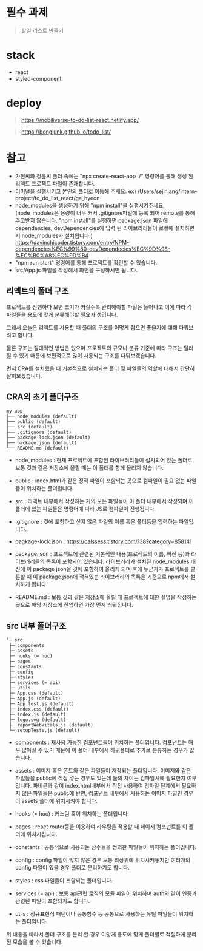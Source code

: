 # 필수 과제

> 할일 리스트 만들기

# stack

- react
- styled-component

# deploy

> https://mobiliverse-to-do-list-react.netlify.app/

> https://bongjunk.github.io/todo_list/

# 참고

- 가현씨와 정윤씨 폴더 속에는 "npx create-react-app ./" 명령어를 통해 생성 된 리액트 프로젝트 파일이 존재합니다.
- 터미널을 실행시키고 본인의 폴더로 이동해 주세요. ex) /Users/sejinjang/intern-project/to_do_list_react/ga_hyeon
- node_modules을 생성하기 위해 "npm install"을 실행시켜주세요. (node_modules은 용량이 너무 커서 .gitignore파일에 등록 되어 remote를 통해 주고받지 않습니다. "npm install"를 실행하면 package.json 파일에 dependencies, devDependencies에 입력 된 라이브러리들이 로컬에 설치하면서 node_modules가 설치됩니다.) https://davinchicoder.tistory.com/entry/NPM-dependencies%EC%99%80-devDependecies%EC%9D%98-%EC%B0%A8%EC%9D%B4
- "npm run start" 명령어를 통해 프로젝트를 확인할 수 있습니다.
- src/App.js 파일을 작성해서 화면을 구성하시면 됩니다.

## 리액트의 폴더 구조

프로젝트를 진행하다 보면 크기가 커질수록 관리해야할 파일은 늘어나고 이에 따라 각 파일들을 용도에 맞게 분류해야할 필요가 생깁니다.

그래서 오늘은 리액트를 사용할 때 폴더의 구조를 어떻게 잡으면 좋을지에 대해 다뤄보려고 합니다.

물론 구조는 절대적인 방법은 없으며 프로젝트의 규모나 분류 기준에 따라 구조는 달라질 수 있기 때문에 보편적으로 많이 사용되는 구조를 다뤄보겠습니다.

먼저 CRA를 설치했을 때 기본적으로 설치되는 폴더 및 파일들의 역할에 대해서 간단히 살펴보겠습니다.

## CRA의 초기 폴더구조

```
my-app
├── node_modules (default)
├── public (default)
├── src (default)
├── .gitignore (default)
├── package-lock.json (default)
├── package.json (default)
└── README.md (default)
```

- node_modules : 현재 프로젝트에 포함된 라이브러리들이 설치되어 있는 폴더로 보통 깃과 같은 저장소에 올릴 때는 이 폴더를 함께 올리지 않습니다.

- public : index.html과 같은 정적 파일이 포함되는 곳으로 컴파일이 필요 없는 파일들이 위치하는 폴더입니다.

- src : 리액트 내부에서 작성하는 거의 모든 파일들이 이 폴더 내부에서 작성되며 이 폴더에 있는 파일들은 명령어에 따라 JS로 컴파일이 진행됩니다.

- .gitignore : 깃에 포함하고 싶지 않은 파일의 이름 혹은 폴더등을 입력하는 파일입니다.

- pagkage-lock.json : https://calssess.tistory.com/138?category=858141

- package.json : 프로젝트에 관련된 기본적인 내용(프로젝트의 이름, 버전 등)과 라이브러리들의 목록이 포함되어 있습니다. 라이브러리가 설치된 node_modules 대신에 이 package json을 깃에 포함하여 올리게 되며 후에 누군가가 프로젝트를 클론할 때 이 package.json에 적혀있는 라이브러리의 목록을 기준으로 npm에서 설치하게 됩니다.

- README.md : 보통 깃과 같은 저장소에 올릴 때 프로젝트에 대한 설명을 작성하는곳으로 해당 저장소에 진입하면 가장 먼저 띄워집니다.

## src 내부 폴더구조

```
└─ src
 ├─ components
 ├─ assets
 ├─ hooks (= hoc)
 ├─ pages
 ├─ constants
 ├─ config
 ├─ styles
 ├─ services (= api)
 ├─ utils
 ├─ App.css (default)
 ├─ App.js (default)
 ├─ App.test.js (default)
 ├─ index.css (default)
 ├─ index.js (default)
 ├─ logo.svg (default)
 ├─ reportWebVitals.js (default)
 └─ setupTests.js (default)
```

- components : 재사용 가능한 컴포넌트들이 위치하는 폴더입니다. 컴포넌트는 매우 많아질 수 있기 때문에 이 폴더 내부에서 하위폴더로 추가로 분류하는 경우가 많습니다.

- assets : 이미지 혹은 폰트와 같은 파일들이 저장되는 폴더입니다. 이미지와 같은 파일들을 public에 직접 넣는 경우도 있는데 둘의 차이는 컴파일시에 필요한지 여부입니다. 파비콘과 같이 index.html내부에서 직접 사용하여 컴파일 단계에서 필요하지 않은 파일들은 public에 반면, 컴포넌트 내부에서 사용하는 이미지 파일인 경우 이 assets 폴더에 위치시켜야 합니다.

- hooks (= hoc) : 커스텀 훅이 위치하는 폴더입니다.

- pages : react router등을 이용하여 라우팅을 적용할 때 페이지 컴포넌트를 이 폴더에 위치시킵니다.

- constants : 공통적으로 사용되는 상수들을 정의한 파일들이 위치하는 폴더입니다.

- config : config 파일이 많지 않은 경우 보통 최상위에 위치시켜놓지만 여러개의 config 파일이 있을 경우 폴더로 분리하기도 합니다.

- styles : css 파일들이 포함되는 폴더입니다.

- services (= api) : 보통 api관련 로직의 모듈 파일이 위치하며 auth와 같이 인증과 관련된 파일이 포함되기도 합니다.

- utils : 정규표현식 패턴이나 공통함수 등 공통으로 사용하는 유틸 파일들이 위치하는 폴더입니다.

위 내용을 따라서 폴더 구조를 분리 할 경우 이렇게 용도에 맞게 폴더별로 적절하게 분리된 모습을 볼 수 있습니다.
